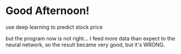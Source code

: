 # Good Afternoon!
use deep learning to predict stock price

but the program now is not right... I feed more data than expect to the neural network, so the result became very good, but it's WRONG.